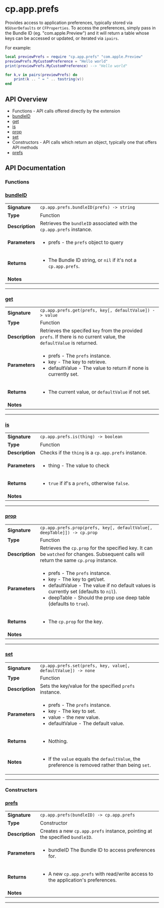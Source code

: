 # cp.app.prefs

Provides access to application preferences, typically stored via `NSUserDefaults` or `CFProperties`.
To access the preferences, simply pass in the Bundle ID (eg. "com.apple.Preview") and it will return
a table whose keys can be accessed or updated, or iterated via `ipairs`.

For example:

```lua
local previewPrefs = require "cp.app.prefs" "com.apple.Preview"
previewPrefs.MyCustomPreference = "Hello world"
print(previewPrefs.MyCustomPreference) --> "Hello world"

for k,v in pairs(previewPrefs) do
    print(k .. " = " .. tostring(v))
end
```

## API Overview
* Functions - API calls offered directly by the extension
 * [bundleID](#bundleid)
 * [get](#get)
 * [is](#is)
 * [prop](#prop)
 * [set](#set)
* Constructors - API calls which return an object, typically one that offers API methods
 * [prefs](#prefs)

## API Documentation

### Functions


### [bundleID](#bundleid)

|                                             |                                                                                     |
| --------------------------------------------|-------------------------------------------------------------------------------------|
| **Signature**                               | `cp.app.prefs.bundleID(prefs) -> string`                                                                    |
| **Type**                                    | Function                                                                     |
| **Description**                             | Retrieves the `bundleID` associated with the `cp.app.prefs` instance.                                                                     |
| **Parameters**                              | <ul><li>prefs     - the `prefs` object to query</li></ul> |
| **Returns**                                 | <ul><li>The Bundle ID string, or `nil` if it's not a `cp.app.prefs`.</li></ul>          |
| **Notes**                                   | <ul></ul>                |

---

### [get](#get)

|                                             |                                                                                     |
| --------------------------------------------|-------------------------------------------------------------------------------------|
| **Signature**                               | `cp.app.prefs.get(prefs, key[, defaultValue]) -> value`                                                                    |
| **Type**                                    | Function                                                                     |
| **Description**                             | Retrieves the specifed `key` from the provided `prefs`. If there is no current value, the `defaultValue` is returned.                                                                     |
| **Parameters**                              | <ul><li>prefs         - The `prefs` instance.</li><li>key           - The key to retrieve.</li><li>defaultValue  - The value to return if none is currently set.</li></ul> |
| **Returns**                                 | <ul><li>The current value, or `defaultValue` if not set.</li></ul>          |
| **Notes**                                   | <ul></ul>                |

---

### [is](#is)

|                                             |                                                                                     |
| --------------------------------------------|-------------------------------------------------------------------------------------|
| **Signature**                               | `cp.app.prefs.is(thing) -> boolean`                                                                    |
| **Type**                                    | Function                                                                     |
| **Description**                             | Checks if the `thing` is a `cp.app.prefs` instance.                                                                     |
| **Parameters**                              | <ul><li>thing     - The value to check</li></ul> |
| **Returns**                                 | <ul><li>`true` if if's a `prefs`, otherwise `false`.</li></ul>          |
| **Notes**                                   | <ul></ul>                |

---

### [prop](#prop)

|                                             |                                                                                     |
| --------------------------------------------|-------------------------------------------------------------------------------------|
| **Signature**                               | `cp.app.prefs.prop(prefs, key[, defaultValue[, deepTable]]) -> cp.prop`                                                                    |
| **Type**                                    | Function                                                                     |
| **Description**                             | Retrieves the `cp.prop` for the specified key. It can be `watched` for changes. Subsequent calls will return the same `cp.prop` instance.                                                                     |
| **Parameters**                              | <ul><li>prefs         - The `prefs` instance.</li><li>key           - The key to get/set.</li><li>defaultValue  - The value if no default values is currently set (defaults to `nil`).</li><li>deepTable     - Should the prop use deep table (defaults to `true`).</li></ul> |
| **Returns**                                 | <ul><li>The `cp.prop` for the key.</li></ul>          |
| **Notes**                                   | <ul></ul>                |

---

### [set](#set)

|                                             |                                                                                     |
| --------------------------------------------|-------------------------------------------------------------------------------------|
| **Signature**                               | `cp.app.prefs.set(prefs, key, value[, defaultValue]) -> none`                                                                    |
| **Type**                                    | Function                                                                     |
| **Description**                             | Sets the key/value for the specified `prefs` instance.                                                                     |
| **Parameters**                              | <ul><li>prefs     - The `prefs` instance.</li><li>key       - The key to set.</li><li>value     - the new value.</li><li>defaultValue - The default value.</li></ul> |
| **Returns**                                 | <ul><li>Nothing.</li></ul>          |
| **Notes**                                   | <ul><li>If the `value` equals the `defaultValue`, the preference is removed rather than being `set`.</li></ul>                |

---
### Constructors


### [prefs](#prefs)

|                                             |                                                                                     |
| --------------------------------------------|-------------------------------------------------------------------------------------|
| **Signature**                               | `cp.app.prefs(bundleID) -> cp.app.prefs`                                                                    |
| **Type**                                    | Constructor                                                                     |
| **Description**                             | Creates a new `cp.app.prefs` instance, pointing at the specified `bundleID`.                                                                     |
| **Parameters**                              | <ul><li>bundleID      The Bundle ID to access preferences for.</li></ul> |
| **Returns**                                 | <ul><li>A new `cp.app.prefs` with read/write access to the application's preferences.</li></ul>          |
| **Notes**                                   | <ul></ul>                |

---
